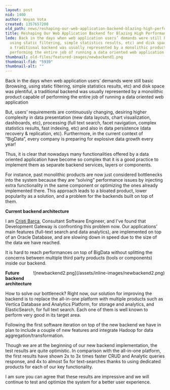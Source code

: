 ```yaml
---
layout: post
nid: 1400
author: Wayan Vota
created: 1357657200
old_path: news/reshaping-our-web-application-backend-blazing-high-performance
title: Reshaping Our Web Application Backend for Blazing High Performance
lede: Back in the days when web application users’ demands were still basic (browsing,
  using static filtering, simple statistics results, etc) and disk space was plentiful,
  a traditional backend was usually represented by a monolithic product capable of
  performing the entire job of running a data oriented web application
thumbnail: old-files/featured-images/newbackend1.png
thumbnail-fid: "5939"
thumbnail-alt: ""
---
```


Back in the days when web application users’ demands were still basic (browsing, using static filtering, simple statistics results, etc) and disk space was plentiful, a traditional backend was usually represented by a monolithic product capable of performing the entire job of running a data oriented web application

But, users’ requirements are continuously changing, desiring higher complexity in data presentation (new data layouts, chart visualization, dashboards, etc), processing (full text search, facet navigation, complex statistics results, fast indexing, etc) and also in data persistence (data recovery & replication, etc). Furthermore, in the current context of “BigData”, every company is preparing for explosive data growth every year!

Thus, it is clear that nowadays many functionalities offered by a data oriented application have become so complex that it is a good practice to implement them as separate backend services, layers or components.

For instance, past monolithic products are now just considered bottlenecks into the system because they are “solving” performance issues by injecting extra functionality in the same component or optimizing the ones already implemented there. This approach leads to a bloated product, lower popularity as a solution, and a problem for the backends built on top of them.

**Current backend architecture**

I am [Cristi Barca](http://www.linkedin.com/in/cbarca), Consultant Software Engineer, and I've found that Development Gateway is confronting this problem now. Our applications’ main features (full-text search and data analytics), are implemented on top of an Oracle Database, and are slowing down in speed due to the size of the data we have reached.

It is hard to reach performances on top of BigData without splitting the concerns between multiple third party products (tools or components) inside our backend.

<div style="float:right;margin-left:10px;margin-bottom:10px;">![newbackend2.png](/assets/inline-images/newbackend2.png)</div>

**Future backend architecture**

How to solve our bottleneck? Right now, our solution for improving the backend is to replace the all-in-one platform with multiple products such as Vertica Database and Analytics Platform, for storage and analytics, and ElasticSearch, for full text search. Each one of them is well known to perform very good in its target area.

Following the first software iteration on top of the new backend we have in plan to include a couple of new features and integrate Hadoop for data aggregation/transformation.

Though we are at the beginning of our new backend implementation, the test results are quite optimistic. In comparison with the all-in-one platform, the first results have shown 2x to 3x times faster CRUD and Analytic queries response, and 4x to almost 5x for text-searches thanks to using dedicated products for each of our key functionality.

I am sure you can agree that these results are impressive and we will continue to test and optimize the system for a better user experience.
